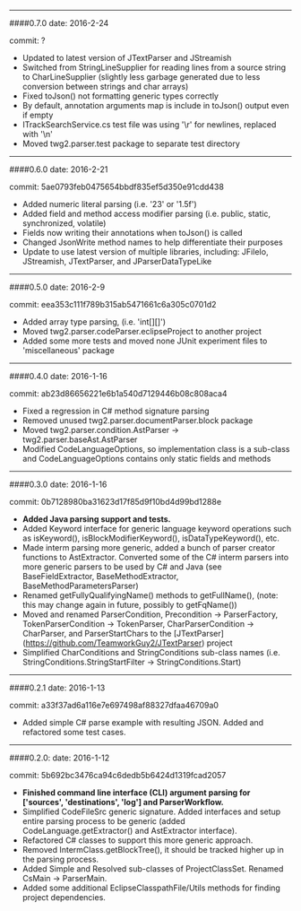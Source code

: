 --------
####0.7.0
date: 2016-2-24

commit: ?

* Updated to latest version of JTextParser and JStreamish
* Switched from StringLineSupplier for reading lines from a source string to CharLineSupplier (slightly less garbage generated due to less conversion between strings and char arrays)
* Fixed toJson() not formatting generic types correctly
* By default, annotation arguments map is include in toJson() output even if empty
* ITrackSearchService.cs test file was using '\r' for newlines, replaced with '\n'
* Moved twg2.parser.test package to separate test directory


--------
####0.6.0
date: 2016-2-21

commit: 5ae0793feb0475654bbdf835ef5d350e91cdd438

* Added numeric literal parsing \(i.e. '23' or '1.5f')
* Added field and method access modifier parsing \(i.e. public, static, synchronized, volatile)
* Fields now writing their annotations when toJson\() is called
* Changed JsonWrite method names to help differentiate their purposes
* Update to use latest version of multiple libraries, including: JFileIo, JStreamish, JTextParser, and JParserDataTypeLike


--------
####0.5.0
date: 2016-2-9

commit: eea353c111f789b315ab5471661c6a305c0701d2

* Added array type parsing, \(i.e. 'int\[]\[]')
* Moved twg2.parser.codeParser.eclipseProject to another project
* Added some more tests and moved none JUnit experiment files to 'miscellaneous' package


--------
####0.4.0
date: 2016-1-16

commit: ab23d86656221e6b1a540d7129446b08c808aca4

* Fixed a regression in C# method signature parsing
* Removed unused twg2.parser.documentParser.block package
* Moved twg2.parser.condition.AstParser -> twg2.parser.baseAst.AstParser
* Modified CodeLanguageOptions, so implementation class is a sub-class and CodeLanguageOptions contains only static fields and methods


--------
####0.3.0
date: 2016-1-16

commit: 0b7128980ba31623d17f85d9f10bd4d99bd1288e

* __Added Java parsing support and tests.__
* Added Keyword interface for generic language keyword operations such as isKeyword(), isBlockModifierKeyword(), isDataTypeKeyword(), etc.
* Made interm parsing more generic, added a bunch of parser creator functions to AstExtractor.  Converted some of the C# interm parsers into more generic parsers to be used by C# and Java (see BaseFieldExtractor, BaseMethodExtractor, BaseMethodParametersParser)
* Renamed getFullyQualifyingName() methods to getFullName(), (note: this may change again in future, possibly to getFqName())
* Moved and renamed ParserCondition, Precondition -> ParserFactory, TokenParserCondition -> TokenParser, CharParserCondition -> CharParser, and ParserStartChars to the [JTextParser] (https://github.com/TeamworkGuy2/JTextParser) project
* Simplified CharConditions and StringConditions sub-class names (i.e. StringConditions.StringStartFilter -> StringConditions.Start)


--------
####0.2.1
date: 2016-1-13

commit: a33f37ad6a116e7e697498af88327dfaa46709a0

* Added simple C# parse example with resulting JSON.  Added and refactored some test cases.


--------
####0.2.0:
date: 2016-1-12

commit: 5b692bc3476ca94c6dedb5b6424d1319fcad2057

* __Finished command line interface (CLI) argument parsing for ['sources', 'destinations', 'log'] and ParserWorkflow.__
* Simplified CodeFileSrc generic signature. Added interfaces and setup entire parsing process to be generic (added CodeLanguage.getExtractor() and AstExtractor interface).
* Refactored C# classes to support this more generic approach.
* Removed IntermClass.getBlockTree(), it should be tracked higher up in the parsing process.
* Added Simple and Resolved sub-classes of ProjectClassSet. Renamed CsMain -> ParserMain.
* Added some additional EclipseClasspathFile/Utils methods for finding project dependencies.
